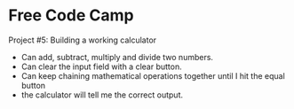 # Free Code Camp
Project #5: Building a working calculator

- Can add, subtract, multiply and divide two numbers.
- Can clear the input field with a clear button.
- Can keep chaining mathematical operations together until I hit the equal button
- the calculator will tell me the correct output.
